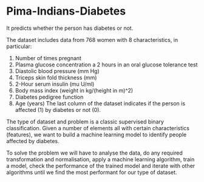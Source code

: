 # Pima-Indians-Diabetes
It predicts whether the person has diabetes or not.

The dataset includes data from 768 women with 8 characteristics, in particular:
1. Number of times pregnant
2. Plasma glucose concentration a 2 hours in an oral glucose tolerance test
3. Diastolic blood pressure (mm Hg)
4. Triceps skin fold thickness (mm)
5. 2-Hour serum insulin (mu U/ml)
6. Body mass index (weight in kg/(height in m)^2)
7. Diabetes pedigree function
8. Age (years)
The last column of the dataset indicates if the person is affected (1) by diabetes or not (0).

The type of dataset and problem is a classic supervised binary classification. Given a number of elements all with certain characteristics (features), we want to build a machine learning model to identify people affected by diabetes.

To solve the problem we will have to analyse the data, do any required transformation and normalisation, apply a machine learning algorithm, train a model, check the performance of the trained model and iterate with other algorithms until we find the most performant for our type of dataset.
